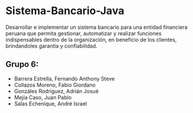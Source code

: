 # Sistema-Bancario-Java
Desarrollar e implementar un sistema bancario para una entidad financiera peruana que permita gestionar, automatizar y realizar funciones indispensables dentro de la organización, en beneficio de los clientes, brindandoles garantía y confiabilidad.

## Grupo 6:
- Barrera Estrella, Fernando Anthony Steve
- Collazos Moreno, Fabio Giordano 
- Gonzáles Rodríguez, Adrián Josué
- Mejía Caso, Juan Pablo
- Salas Echenique, André Israel
